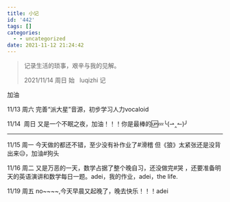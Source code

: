 ```yaml
---
title: 小记
id: '442'
tags: []
categories:
  - - uncategorized
date: 2021-11-12 21:24:42
---
```


> 记录生活的琐事，艰辛与我的见解。
> 
> 2021/11/14 周日 始   luqizhi 记

加油

11/13 周六 完善“派大星”音源，初步学习人力vocaloid

11/14  周日 又是一个不眠之夜，加油！！！你是最棒的🆙💤╰(⇀‸↼)╯

* * *

11/15 周一 今天做的都还不错，至少没有补作业了#滑稽 但《狼》太紧张还是没背出来😥，加油#狗头

11/16 周二 又是万恶的一天，数学占据了整个晚自习，还没做完#哭 ，还要准备明天的英语演讲和数学每日一题。adei，我的作业，adei，the life.

11/19 周五 no~~~~,今天早晨又起晚了，晚去快乐！！！adei